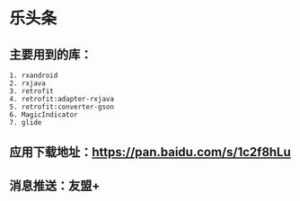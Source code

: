 # 乐头条
## 主要用到的库：
    1. rxandroid
    2. rxjava
    3. retrofit
    4. retrofit:adapter-rxjava
    5. retrofit:converter-gson
    6. MagicIndicator
    7. glide
    
## 应用下载地址：https://pan.baidu.com/s/1c2f8hLu
## 消息推送：友盟+

